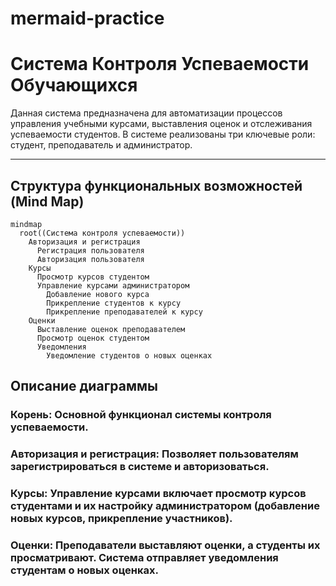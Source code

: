 # mermaid-practice

# Система Контроля Успеваемости Обучающихся

Данная система предназначена для автоматизации процессов управления учебными курсами, выставления оценок и отслеживания успеваемости студентов. В системе реализованы три ключевые роли: студент, преподаватель и администратор.

---

## Структура функциональных возможностей (Mind Map)

```mermaid
mindmap
  root((Система контроля успеваемости))
    Авторизация и регистрация
      Регистрация пользователя
      Авторизация пользователя
    Курсы
      Просмотр курсов студентом
      Управление курсами администратором
        Добавление нового курса
        Прикрепление студентов к курсу
        Прикрепление преподавателей к курсу
    Оценки
      Выставление оценок преподавателем
      Просмотр оценок студентом
      Уведомления
        Уведомление студентов о новых оценках
```

## Описание диаграммы
### Корень: Основной функционал системы контроля успеваемости.
 ### Авторизация и регистрация: Позволяет пользователям зарегистрироваться в системе и авторизоваться.
 ### Курсы: Управление курсами включает просмотр курсов студентами и их настройку администратором (добавление новых курсов, прикрепление участников).
 ### Оценки: Преподаватели выставляют оценки, а студенты их просматривают. Система отправляет уведомления студентам о новых оценках.
